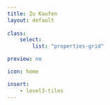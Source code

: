 ```yaml
---
title: Zu Kaufen
layout: default
 
class:
    select: 
        list: "properties-grid"

preview: no

icon: home

insert:
    - level3-tiles
---
```



